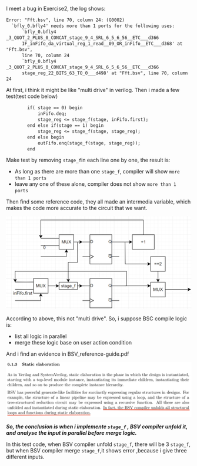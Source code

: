 I meet a bug in Exercise2, the log shows:

```
Error: "Fft.bsv", line 70, column 24: (G0002)
  `bfly_0.bfly4' needs more than 1 ports for the following uses:
      `bfly_0.bfly4 _3_QUOT_2_PLUS_0_CONCAT_stage_9_4_SRL_6_5_6_56__ETC___d366
      IF_inFifo_da_virtual_reg_1_read__09_OR_inFifo__ETC___d368' at "Fft.bsv",
      line 70, column 24
      `bfly_0.bfly4 _3_QUOT_2_PLUS_0_CONCAT_stage_9_4_SRL_6_5_6_56__ETC___d366
      stage_reg_22_BITS_63_TO_0___d498' at "Fft.bsv", line 70, column 24
```

At first, i think it might be like "multi drive" in verilog. Then i made a few test(test code below)

```
        if( stage == 0) begin
            inFifo.deq;
            stage_reg <= stage_f(stage, inFifo.first);
        end else if(stage == 1) begin
            stage_reg <= stage_f(stage, stage_reg);
        end else begin
            outFifo.enq(stage_f(stage, stage_reg));
        end
```

Make test by removing `stage_f`in each line one by one, the result is:

- As long as there are more than one `stage_f`, compiler will show `more than 1 ports`
- leave any one of these alone, compiler does not show `more than 1 ports`

Then find some reference code, they all made an intermedia variable, which makes the code more accurate to the circuit that we want.

![1730459466926](images/Exercise2/1730459466926.png)

According to above, this not "multi drive". So, i suppose BSC compile logic is:

- list all logic in parallel
- merge these logic base on user action condition

And i find an evidence in BSV_reference-guide.pdf

![1730459570095](images/Exercise2/1730459570095.png)

***So, the conclusion is when i implemente `stage_f` , BSV compiler unfold it, and analyse the input in parallel before merge logic.***

In this test code, when BSV compiler unfold `stage_f`, there will be 3 `stage_f`, but when BSV compiler merge `stage_f`,it shows error ,because i give three different inputs.
